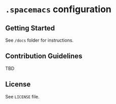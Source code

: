 # `.spacemacs` configuration

## Getting Started

See `/docs` folder for instructions.

## Contribution Guidelines

TBD

## License

See `LICENSE` file.
